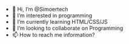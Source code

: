 - 👋 Hi, I’m @Simoertech
- 👀 I’m interested in programming
- 🌱 I’m currently learning HTML/CSS/JS
- 💞️ I’m looking to collaborate on Programming
- 📫 How to reach me information?

<!---
Simoertech/Simoertech is a ✨ special ✨ repository because its `README.md` (this file) appears on your GitHub profile.
You can click the Preview link to take a look at your changes.
--->
